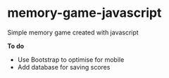 # memory-game-javascript
Simple memory game created with javascript

**To do**

- Use Bootstrap to optimise for mobile
- Add database for saving scores
